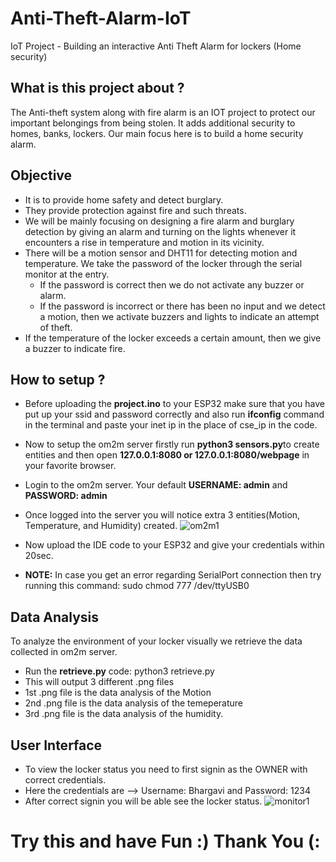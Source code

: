 # Anti-Theft-Alarm-IoT
IoT Project - Building an interactive Anti Theft Alarm for lockers (Home security)
## What is this project about ?
The Anti-theft system along with fire alarm is an IOT project to protect our important belongings from being stolen. It adds additional security to homes, banks, lockers. Our main focus here is to build a home security alarm.
## Objective
* It is to provide home safety and detect burglary. 
* They provide protection against fire and such threats. 
* We will be mainly focusing on designing a fire alarm and burglary detection by giving an alarm and turning on the lights whenever it encounters a rise in temperature and motion in its vicinity. 
* There will be a motion sensor and DHT11 for detecting motion and temperature. We take the password of the locker through the serial monitor at the entry. 
  * If the password is correct then we do not activate any buzzer or alarm. 
  * If the password is incorrect or there has been no input and we detect a motion, then we activate buzzers and lights to indicate an attempt of theft. 
* If the temperature of the locker exceeds a certain amount, then we give a buzzer to indicate fire. 
## How to setup ?
* Before uploading the **project.ino** to your ESP32 make sure that you have put up your ssid and password correctly and also run **ifconfig** command in the terminal and paste your inet ip in the place of cse_ip in the code.
* Now to setup the om2m server firstly run **python3 sensors.py**to create entities and then open **127.0.0.1:8080 or 127.0.0.1:8080/webpage** in your favorite browser.
* Login to the om2m server. Your default **USERNAME: admin** and **PASSWORD: admin**
* Once logged into the server you will notice extra 3 entities(Motion, Temperature, and Humidity) created.
![om2m1](https://user-images.githubusercontent.com/82858718/144571999-591ff9ac-2485-4f9b-b7b0-eba344a76e33.png)

* Now upload the IDE code to your ESP32 and give your credentials within 20sec.
* **NOTE:** In case you get an error regarding SerialPort connection then try running this command: sudo chmod 777 /dev/ttyUSB0

## Data Analysis
To analyze the environment of your locker visually we retrieve the data collected in om2m server.
* Run the **retrieve.py** code: python3 retrieve.py
* This will output 3 different .png files
* 1st .png file is the data analysis of the Motion
* 2nd .png file is the data analysis of the temeperature
* 3rd .png file is the data analysis of the humidity.

## User Interface
* To view the locker status you need to first signin as the OWNER with correct credentials.
* Here the credentials are --> Username: Bhargavi and Password: 1234
* After correct signin you will be able see the locker status.
![monitor1](https://user-images.githubusercontent.com/82858718/144571799-f8a79280-0123-464d-b838-75a5d661c936.png)

# Try this and have Fun :) Thank You (:
